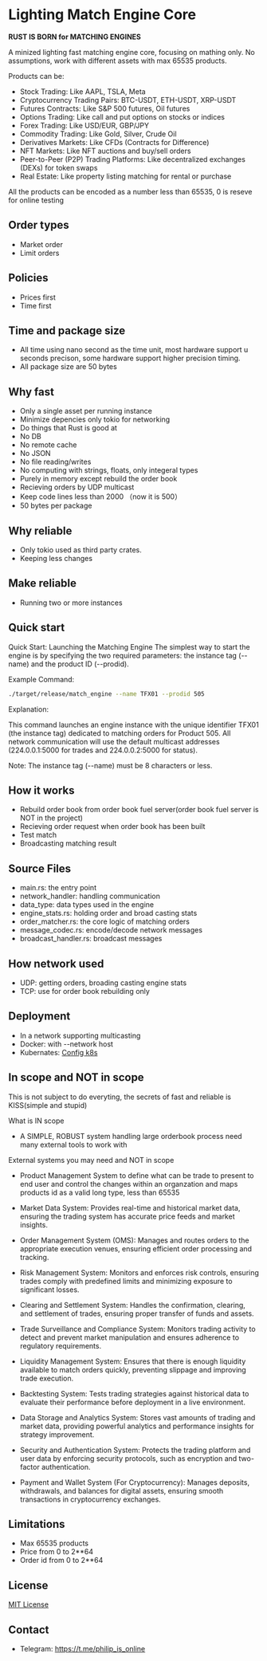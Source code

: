 # Lighting Match Engine Core

**RUST IS BORN for MATCHING ENGINES**

A minized lighting fast matching engine core, focusing on mathing only.
No assumptions, work with different assets with max 65535 products.

Products can be:

* Stock Trading: Like AAPL, TSLA, Meta
* Cryptocurrency Trading Pairs: BTC-USDT, ETH-USDT, XRP-USDT
* Futures Contracts: Like S&P 500 futures, Oil futures
* Options Trading: Like call and put options on stocks or indices
* Forex Trading: Like USD/EUR, GBP/JPY
* Commodity Trading: Like Gold, Silver, Crude Oil
* Derivatives Markets: Like CFDs (Contracts for Difference)
* NFT Markets: Like NFT auctions and buy/sell orders
* Peer-to-Peer (P2P) Trading Platforms: Like decentralized exchanges (DEXs) for token swaps
* Real Estate: Like property listing matching for rental or purchase

All the products can be encoded as a number less than 65535, 0 is reseve for online testing



## Order types

* Market order
* Limit orders

## Policies

* Prices first
* Time first

## Time and package size
* All time using nano second as the time unit, most hardware support u seconds precison, some hardware support higher precision timing.
* All package size are 50 bytes

## Why fast

* Only a single asset per running instance
* Minimize depencies only tokio for networking
* Do things that Rust is good at
* No DB
* No remote cache
* No JSON
* No file reading/writes
* No computing with strings, floats, only integeral types
* Purely in memory except rebuild the order book
* Recieving orders by UDP multicast
* Keep code lines less than 2000 （now it is 500）
* 50 bytes per package

## Why reliable

* Only tokio used as third party crates.
* Keeping less changes

## Make reliable

* Running two or more instances

## Quick start

Quick Start: Launching the Matching Engine
The simplest way to start the engine is by specifying the two required parameters: the instance tag (--name) and the product ID (--prodid).

Example Command:

```bash
./target/release/match_engine --name TFX01 --prodid 505
```

Explanation:

This command launches an engine instance with the unique identifier TFX01 (the instance tag) dedicated to matching orders for Product 505. All network communication will use the default multicast addresses (224.0.0.1:5000 for trades and 224.0.0.2:5000 for status).

Note: The instance tag (--name) must be 8 characters or less.


## How it works

* Rebuild order book from order book fuel server(order book fuel server is NOT in the project)
* Recieving order request when order book has been built
* Test match
* Broadcasting matching result

## Source Files

* main.rs: the entry point
* network_handler: handling communication
* data_type: data types used in the engine
* engine_stats.rs: holding order and broad casting stats
* order_matcher.rs: the core logic of matching orders
* message_codec.rs: encode/decode network messages
* broadcast_handler.rs: broadcast messages

## How network used

* UDP: getting orders, broading casting engine stats
* TCP: use for order book rebuilding only

## Deployment

* In a network supporting multicasting
* Docker: with --network host
* Kubernates: [Config k8s](./docs/config-k8s-network.md)

## In scope and NOT in scope

This is not subject to do everyting, the secrets of fast and reliable is KISS(simple and stupid)

What is IN scope

* A SIMPLE, ROBUST system handling large orderbook process need many external tools to work with

External systems you may need and NOT in scope

* Product Management System to define what can be trade to present to end user and control the changes within an organzation and maps products id as a valid long type, less than 65535

* Market Data System: Provides real-time and historical market data, ensuring the trading system has accurate price feeds and market insights.

* Order Management System (OMS): Manages and routes orders to the appropriate execution venues, ensuring efficient order processing and tracking.

* Risk Management System: Monitors and enforces risk controls, ensuring trades comply with predefined limits and minimizing exposure to significant losses.

* Clearing and Settlement System: Handles the confirmation, clearing, and settlement of trades, ensuring proper transfer of funds and assets.

* Trade Surveillance and Compliance System: Monitors trading activity to detect and prevent market manipulation and ensures adherence to regulatory requirements.

* Liquidity Management System: Ensures that there is enough liquidity available to match orders quickly, preventing slippage and improving trade execution.

* Backtesting System: Tests trading strategies against historical data to evaluate their performance before deployment in a live environment.

* Data Storage and Analytics System: Stores vast amounts of trading and market data, providing powerful analytics and performance insights for strategy improvement.

* Security and Authentication System: Protects the trading platform and user data by enforcing security protocols, such as encryption and two-factor authentication.

* Payment and Wallet System (For Cryptocurrency): Manages deposits, withdrawals, and balances for digital assets, ensuring smooth transactions in cryptocurrency exchanges.

## Limitations

* Max 65535 products
* Price from 0 to 2**64
* Order id from 0 to 2**64

## License

[MIT License](./LICENSE.md)

## Contact

* Telegram: <https://t.me/philip_is_online>
